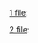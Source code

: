 
<p><a href="pdf/informeAdexttra.pdf" target="_blank">1 file</a>:</p>
<p><a href="pdf/voucher_hotel_D-202402241058-101c540c-9fc8-4271-9d04-5646638cb655.pdf" target="_blank">2 file</a>:</p>

